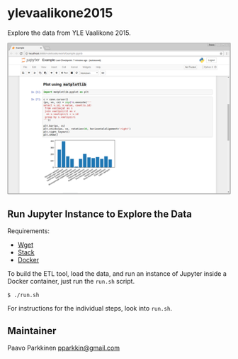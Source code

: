 # ylevaalikone2015

Explore the data from YLE Vaalikone 2015.

![Screenshot](images/Screenshot_2017-11-17_10-39-25.png)

## Run Jupyter Instance to Explore the Data

Requirements:
- [Wget](https://www.gnu.org/software/wget/)
- [Stack](https://docs.haskellstack.org/en/stable/README/)
- [Docker](https://www.docker.com/)

To build the ETL tool, load the data, and run an instance of Jupyter inside a Docker container, just run the `run.sh` script.
```shell
$ ./run.sh
```

For instructions for the individual steps, look into `run.sh`.


## Maintainer

Paavo Parkkinen <pparkkin@gmail.com>

